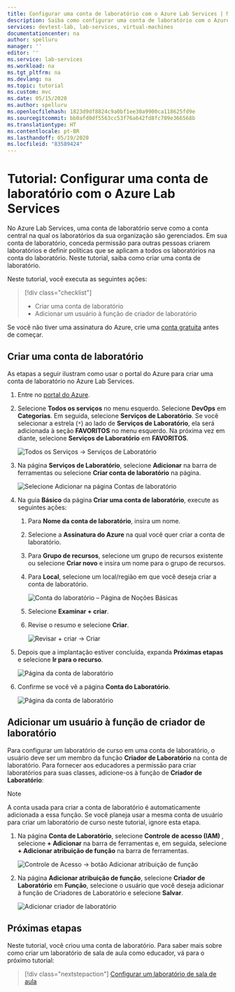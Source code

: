 ```yaml
---
title: Configurar uma conta de laboratório com o Azure Lab Services | Microsoft Docs
description: Saiba como configurar uma conta de laboratório com o Azure Lab Services, adicionar um criador de laboratório e especificar imagens do Marketplace a serem usadas pelos laboratórios na conta do laboratório.
services: devtest-lab, lab-services, virtual-machines
documentationcenter: na
author: spelluru
manager: ''
editor: ''
ms.service: lab-services
ms.workload: na
ms.tgt_pltfrm: na
ms.devlang: na
ms.topic: tutorial
ms.custom: mvc
ms.date: 05/15/2020
ms.author: spelluru
ms.openlocfilehash: 1823d9df8824c9a0bf1ee30a9900ca118625fd9e
ms.sourcegitcommit: bb0afd0df5563cc53f76a642fd8fc709e366568b
ms.translationtype: HT
ms.contentlocale: pt-BR
ms.lasthandoff: 05/19/2020
ms.locfileid: "83589424"
---
```

# <a name="tutorial-set-up-a-lab-account-with-azure-lab-services"></a>Tutorial: Configurar uma conta de laboratório com o Azure Lab Services
No Azure Lab Services, uma conta de laboratório serve como a conta central na qual os laboratórios da sua organização são gerenciados. Em sua conta de laboratório, conceda permissão para outras pessoas criarem laboratórios e definir políticas que se aplicam a todos os laboratórios na conta do laboratório. Neste tutorial, saiba como criar uma conta de laboratório. 

Neste tutorial, você executa as seguintes ações:

> [!div class="checklist"]
> * Criar uma conta de laboratório
> * Adicionar um usuário à função de criador de laboratório

Se você não tiver uma assinatura do Azure, crie uma [conta gratuita](https://azure.microsoft.com/free/) antes de começar.

## <a name="create-a-lab-account"></a>Criar uma conta de laboratório
As etapas a seguir ilustram como usar o portal do Azure para criar uma conta de laboratório no Azure Lab Services. 

1. Entre no [portal do Azure](https://portal.azure.com).
2. Selecione **Todos os serviços** no menu esquerdo. Selecione **DevOps** em **Categorias**. Em seguida, selecione **Serviços de Laboratório**. Se você selecionar a estrela (`*`) ao lado de **Serviços de Laboratório**, ela será adicionada à seção **FAVORITOS** no menu esquerdo. Na próxima vez em diante, selecione **Serviços de Laboratório** em **FAVORITOS**.

    ![Todos os Serviços -> Serviços de Laboratório](../media/tutorial-setup-lab-account/select-lab-accounts-service.png)
3. Na página **Serviços de Laboratório**, selecione **Adicionar** na barra de ferramentas ou selecione **Criar conta de laboratório** na página. 

    ![Selecione Adicionar na página Contas de laboratório](../media/tutorial-setup-lab-account/add-lab-account-button.png)
4. Na guia **Básico** da página **Criar uma conta de laboratório**, execute as seguintes ações: 
    1. Para **Nome da conta de laboratório**, insira um nome. 
    2. Selecione a **Assinatura do Azure** na qual você quer criar a conta de laboratório.
    3. Para **Grupo de recursos**, selecione um grupo de recursos existente ou selecione **Criar novo** e insira um nome para o grupo de recursos.
    4. Para **Local**, selecione um local/região em que você deseja criar a conta de laboratório. 

        ![Conta do laboratório – Página de Noções Básicas](../media/tutorial-setup-lab-account/lab-account-basics-page.png)
    5. Selecione **Examinar + criar**.
    6. Revise o resumo e selecione **Criar**. 

        ![Revisar + criar -> Criar](../media/tutorial-setup-lab-account/create-button.png)    
5. Depois que a implantação estiver concluída, expanda **Próximas etapas** e selecione **Ir para o recurso**. 

    ![Página da conta de laboratório](../media/tutorial-setup-lab-account/go-to-lab-account.png)
6. Confirme se você vê a página **Conta do Laboratório**. 

    ![Página da conta de laboratório](../media/tutorial-setup-lab-account/lab-account-page.png)

## <a name="add-a-user-to-the-lab-creator-role"></a>Adicionar um usuário à função de criador de laboratório
Para configurar um laboratório de curso em uma conta de laboratório, o usuário deve ser um membro da função **Criador de Laboratório** na conta de laboratório. Para fornecer aos educadores a permissão para criar laboratórios para suas classes, adicione-os à função de **Criador de Laboratório**:

> [!NOTE]
> A conta usada para criar a conta de laboratório é automaticamente adicionada a essa função. Se você planeja usar a mesma conta de usuário para criar um laboratório de curso neste tutorial, ignore esta etapa. 

1. Na página **Conta de Laboratório**, selecione **Controle de acesso (IAM)** , selecione **+ Adicionar** na barra de ferramentas e, em seguida, selecione **+ Adicionar atribuição de função** na barra de ferramentas. 

    ![Controle de Acesso -> botão Adicionar atribuição de função](../media/tutorial-setup-lab-account/add-role-assignment-button.png)
1. Na página **Adicionar atribuição de função**, selecione **Criador de Laboratório** em **Função**, selecione o usuário que você deseja adicionar à função de Criadores de Laboratório e selecione **Salvar**. 

    ![Adicionar criador de laboratório](../media/tutorial-setup-lab-account/add-lab-creator.png)


## <a name="next-steps"></a>Próximas etapas
Neste tutorial, você criou uma conta de laboratório. Para saber mais sobre como criar um laboratório de sala de aula como educador, vá para o próximo tutorial:

> [!div class="nextstepaction"]
> [Configurar um laboratório de sala de aula](tutorial-setup-classroom-lab.md)

